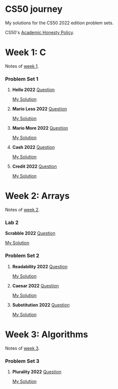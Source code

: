# CS50 journey
My solutions for the CS50 2022 edition problem sets. 

CS50's [Academic Honesty Policy](https://cs50.harvard.edu/x/2022/honesty).

# Week 1: C
Notes of [week 1](https://cs50.harvard.edu/x/2022/notes/1/).

### Problem Set 1
1. **Hello 2022**
    [Question](https://cs50.harvard.edu/x/2022/psets/1/hello/)
    
    [My Solution](https://github.com/cbe99/CS50-journey-2022/blob/main/ProblemSet%231/Hello-2022/Hello.c)
    
2. **Mario Less 2022**
    [Question](https://cs50.harvard.edu/x/2022/psets/1/mario/less/)
    
    [My Solution](https://github.com/cbe99/CS50-journey-2022/blob/main/ProblemSet%231/Mario-less-2022/Mario-less.c)
    
3. **Mario More 2022**
    [Question](https://cs50.harvard.edu/x/2022/psets/1/mario/more/)
    
    [My Solution](https://github.com/cbe99/CS50-journey-2022/blob/main/ProblemSet%231/Mario-more-2022/Mario-more.c)
    
4. **Cash 2022**
    [Question](https://cs50.harvard.edu/x/2022/psets/1/cash/)
    
    [My Solution](https://github.com/cbe99/CS50-journey-2022/blob/main/ProblemSet%231/Cash-2022/Cash.c)
    
5. **Credit 2022**
    [Question](https://cs50.harvard.edu/x/2022/psets/1/credit/)
    
    [My Solution](https://github.com/cbe99/CS50-journey-2022/blob/main/ProblemSet%231/Credit-2022/Credit.c)

# Week 2: Arrays
Notes of [week 2](https://cs50.harvard.edu/x/2022/notes/2/).

### Lab 2
**Scrabble 2022**
[Question](https://cs50.harvard.edu/x/2022/labs/2/)

[My Solution](https://github.com/cbe99/CS50-journey-2022/blob/main/Lab%232/Scrabble-2022/Scrabble.c)

### Problem Set 2
1. **Readability 2022**
    [Question](https://cs50.harvard.edu/x/2022/psets/2/readability/)
    
    [My Solution](https://github.com/cbe99/CS50-journey-2022/blob/main/ProblemSet%232/Readability%202022/Readability.c)
    
2. **Caesar 2022**
    [Question](https://cs50.harvard.edu/x/2022/psets/2/caesar/)
    
    [My Solution](https://github.com/cbe99/CS50-journey-2022/blob/main/ProblemSet%232/Caesar-2022/Caesar.c)
    
3. **Substitution 2022**
    [Question](https://cs50.harvard.edu/x/2022/psets/2/substitution/)
    
    [My Solution](https://github.com/cbe99/CS50-journey-2022/blob/main/ProblemSet%232/Substitution%202022/Substitution.c)
    
 # Week 3: Algorithms
 Notes of [week 3](https://cs50.harvard.edu/x/2022/notes/3/).

### Problem Set 3
1. **Plurality 2022**
    [Question](https://cs50.harvard.edu/x/2022/psets/3/plurality/)
    
    [My Solution](https://github.com/cbe99/CS50-journey-2022/blob/main/Problem%20Set%203/Plurality.c)
